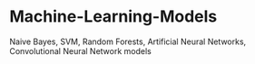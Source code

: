 # Machine-Learning-Models
Naive Bayes, SVM, Random Forests, Artificial Neural Networks, Convolutional Neural Network models
